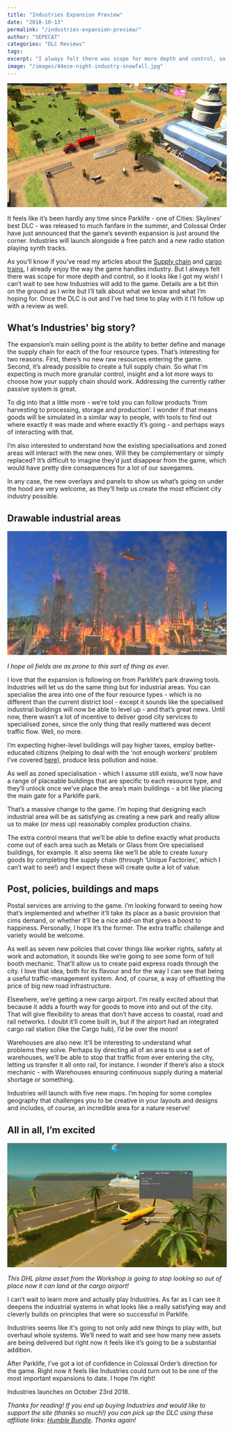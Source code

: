 ```yaml
---
title: "Industries Expansion Preview"
date: "2018-10-13"
permalink: "/industries-expansion-preview/"
author: "SEPECAT"
categories: "DLC Reviews"
tags:
excerpt: "I always felt there was scope for more depth and control, so it looks like I got my wish! I can’t wait to see how Industries will add to the game." 
image: "/images/44ece-night-industry-snowfall.jpg"
---
```


![Farming specialistion](/images/farming-industry-specialisation.jpg)

It feels like it’s been hardly any time since Parklife - one of Cities: Skylines’ best DLC - was released to much fanfare in the summer, and Colossal Order have just announced that the game’s seventh expansion is just around the corner. Industries will launch alongside a free patch and a new radio station playing synth tracks.

As you’ll know if you’ve read my articles about the [Supply chain](/supply-chain-specialised-industry/) and [cargo trains](/guide-efficient-city-cargo-trains/), I already enjoy the way the game handles industry. But I always felt there was scope for more depth and control, so it looks like I got my wish! I can’t wait to see how Industries will add to the game. Details are a bit thin on the ground as I write but I’ll talk about what we know and what I’m hoping for. Once the DLC is out and I’ve had time to play with it I’ll follow up with a review as well.

## What’s Industries' big story?

The expansion’s main selling point is the ability to better define and manage the supply chain for each of the four resource types. That’s interesting for two reasons. First, there’s no new raw resources entering the game. Second, it’s already possible to create a full supply chain. So what I'm expecting is much more granular control, insight and a lot more ways to choose how your supply chain should work. Addressing the currently rather passive system is great.

To dig into that a little more - we’re told you can follow products ‘from harvesting to processing, storage and production’. I wonder if that means goods will be simulated in a similar way to people, with tools to find out where exactly it was made and where exactly it’s going - and perhaps ways of interacting with that.

I’m also interested to understand how the existing specialisations and zoned areas will interact with the new ones. Will they be complementary or simply replaced? It’s difficult to imagine they’d just disappear from the game, which would have pretty dire consequences for a lot of our savegames.

In any case, the new overlays and panels to show us what’s going on under the hood are very welcome, as they’ll help us create the most efficient city industry possible.

## Drawable industrial areas

![Oil fields fire](/images/20180908173744_1.jpg)

*I hope oil fields are as prone to this sort of thing as ever.*

I love that the expansion is following on from Parklife’s park drawing tools. Industries will let us do the same thing but for industrial areas. You can specialise the area into one of the four resource types - which is no different than the current district tool - except it sounds like the specialised industrial buildings will now be able to level up - and that’s great news. Until now, there wasn’t a lot of incentive to deliver good city services to specialised zones, since the only thing that really mattered was decent traffic flow. Well, no more.

I’m expecting higher-level buildings will pay higher taxes, employ better-educated citizens (helping to deal with the ‘not enough workers’ problem I’ve covered [here](/not-enough-workers-high-unemployment/)), produce less pollution and noise.

As well as zoned specialisation - which I assume still exists, we’ll now have a range of placeable buildings that are specific to each resource type, and they’ll unlock once we’ve place the area’s main buildings - a bit like placing the main gate for a Parklife park.

That’s a massive change to the game. I’m hoping that designing each industrial area will be as satisfying as creating a new park and really allow us to make (or mess up) reasonably complex production chains.

The extra control means that we’ll be able to define exactly what products come out of each area such as Metals or Glass from Ore specialised buildings, for example. It also seems like we’ll be able to create luxury goods by completing the supply chain (through ‘Unique Factories’, which I can’t wait to see!) and I expect these will create quite a lot of value.

## Post, policies, buildings and maps

Postal services are arriving to the game. I’m looking forward to seeing how that’s implemented and whether it’ll take its place as a basic provision that cims demand, or whether it’ll be a nice add-on that gives a boost to happiness. Personally, I hope it’s the former. The extra traffic challenge and variety would be welcome.

As well as seven new policies that cover things like worker rights, safety at work and automation, it sounds like we’re going to see some form of toll booth mechanic. That’ll allow us to create paid express roads through the city. I love that idea, both for its flavour and for the way I can see that being a useful traffic-management system. And, of course, a way of offsetting the price of big new road infrastructure.

Elsewhere, we’re getting a new cargo airport. I’m really excited about that because it adds a fourth way for goods to move into and out of the city. That will give flexibility to areas that don’t have access to coastal, road and rail networks. I doubt it’ll come built in, but if the airport had an integrated cargo rail station (like the Cargo hub), I’d be over the moon!

Warehouses are also new. It’ll be interesting to understand what problems they solve. Perhaps by directing all of an area to use a set of warehouses, we’ll be able to stop that traffic from ever entering the city, letting us transfer it all onto rail, for instance. I wonder if there’s also a stock mechanic - with Warehouses ensuring continuous supply during a material shortage or something.

Industries will launch with five new maps. I’m hoping for some complex geography that challenges you to be creative in your layouts and designs and includes, of course, an incredible area for a nature reserve!

## All in all, I’m excited

![Tourists arriving in a full plane](/images/tourist-plane-airport.jpg)

*This DHL plane asset from the Workshop is going to stop looking so out of place now it can land at the cargo airport!*

I can’t wait to learn more and actually play Industries. As far as I can see it deepens the industrial systems in what looks like a really satisfying way and cleverly builds on principles that were so successful in Parklife.

Industries seems like it's going to not only add new things to play with, but overhaul whole systems. We’ll need to wait and see how many new assets are being delivered but right now it feels like it’s going to be a substantial addition.

After Parklife, I’ve got a lot of confidence in Colossal Order’s direction for the game. Right now it feels like Industries could turn out to be one of the most important expansions to date. I hope I’m right!

Industries launches on October 23rd 2018.

*Thanks for reading! If you end up buying Industries and would like to support the site (thanks so much!) you can pick up the DLC using these affiliate links: [Humble Bundle](https://www.humblebundle.com/store/cities-skylines-industries?partner=twcb&charity=136345). Thanks again!*